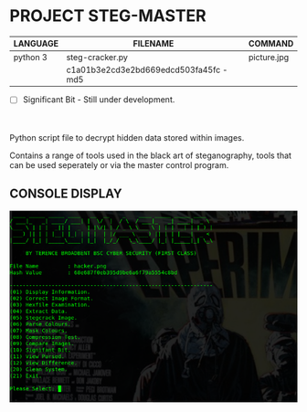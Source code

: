 # PROJECT STEG-MASTER

| LANGUAGE | FILENAME | COMMAND |
|--------|----|-----|
|python 3|steg-cracker.py|picture.jpg
||c1a01b3e2cd3e2bd669edcd503fa45fc - md5||

- [ ] Significant Bit - Still under development.

\
\
Python script file to decrypt hidden data stored within images.

Contains a range of tools used in the black art of steganography, tools that can be used seperately or via the master control program.

## CONSOLE DISPLAY
![Screenshot](picture4.png) 

